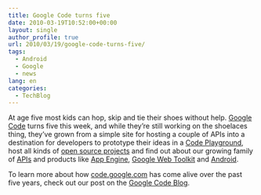 ```yaml
---
title: Google Code turns five
date: 2010-03-19T10:52:00+00:00
layout: single
author_profile: true
url: 2010/03/19/google-code-turns-five/
tags:
  - Android
  - Google
  - news
lang: en
categories: 
  - TechBlog
---
```

At age five most kids can hop, skip and tie their shoes without help. [Google Code](http://code.google.com/) turns five this week, and while they’re still working on the shoelaces thing, they’ve grown from a simple site for hosting a couple of APIs into a destination for developers to prototype their ideas in a [Code Playground](http://code.google.com/apis/ajax/playground/), host all kinds of [open source projects](http://code.google.com/hosting/) and find out about our growing family of [APIs](http://code.google.com/more/) and products like [App Engine](http://code.google.com/appengine/), [Google Web Toolkit](http://code.google.com/webtoolkit/) and [Android](http://developer.android.com/index.html).

To learn more about how [code.google.com](http://code.google.com/) has come alive over the past five years, check out our post on the [Google Code Blog](http://googlecode.blogspot.com/2010/03/happy-5th-birthday-google-code.html).